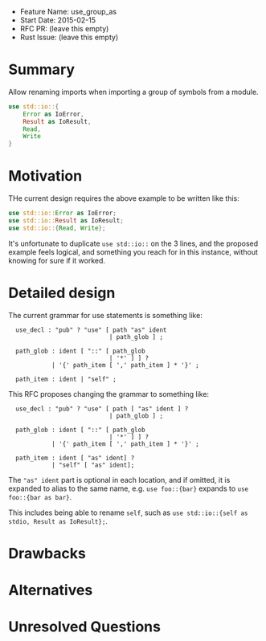 - Feature Name: use_group_as
- Start Date: 2015-02-15
- RFC PR: (leave this empty)
- Rust Issue: (leave this empty)

# Summary

Allow renaming imports when importing a group of symbols from a module.

```rust
use std::io::{
    Error as IoError,
    Result as IoResult,
    Read,
    Write
}
```

# Motivation

THe current design requires the above example to be written like this:

```rust
use std::io::Error as IoError;
use std::io::Result as IoResult;
use std::io::{Read, Write};
```

It's unfortunate to duplicate `use std::io::` on the 3 lines, and the proposed
example feels logical, and something you reach for in this instance, without
knowing for sure if it worked.

# Detailed design

The current grammar for use statements is something like:

```
  use_decl : "pub" ? "use" [ path "as" ident
                            | path_glob ] ;

  path_glob : ident [ "::" [ path_glob
                            | '*' ] ] ?
            | '{' path_item [ ',' path_item ] * '}' ;

  path_item : ident | "self" ;
```

This RFC proposes changing the grammar to something like:

```
  use_decl : "pub" ? "use" [ path [ "as" ident ] ?
                            | path_glob ] ;

  path_glob : ident [ "::" [ path_glob
                            | '*' ] ] ?
            | '{' path_item [ ',' path_item ] * '}' ;

  path_item : ident [ "as" ident] ?
            | "self" [ "as" ident];
```

The `"as" ident` part is optional in each location, and if omitted, it is expanded
to alias to the same name, e.g. `use foo::{bar}` expands to `use foo::{bar as bar}`.

This includes being able to rename `self`, such as `use std::io::{self
as stdio, Result as IoResult};`.

# Drawbacks

# Alternatives

# Unresolved Questions
